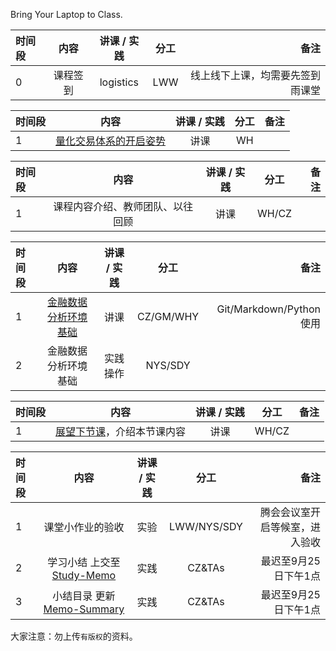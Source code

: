 
Bring Your Laptop to Class. 


| 时间段    |    内容     | 讲课 / 实践     |  分工  |   备注       |
| :---     |   :----:    |   :----:    |    :----:    |       ---:   |
|    0     | 课程签到     |  logistics   |     LWW     |   线上线下上课，均需要先签到雨课堂     |



| 时间段    |    内容    | 讲课 / 实践     |  分工  |   备注       |
| :---     |   :----:    |   :----:    |    :----:    |       ---:   |
|    1     | [量化交易体系的开启姿势](WW1-Quant.md)   |  讲课   |    WH     |        |


| 时间段    |    内容     | 讲课 / 实践     |  分工  |   备注       |
| :---     |   :----:    |   :----:    |    :----:    |       ---:   |
|    1     | 课程内容介绍、教师团队、以往回顾     |  讲课 |     WH/CZ     |        |


| 时间段    |    内容    | 讲课 / 实践     |  分工  |   备注       |
| :---     |   :----:    |   :----:    |    :----:    |       ---:   |
|    1     | [金融数据分析环境基础](WW1-FBD.md)   |  讲课   |    CZ/GM/WHY     |    Git/Markdown/Python使用    |
|    2     | 金融数据分析环境基础   |  实践操作   |   NYS/SDY     |        |


| 时间段    |    内容    | 讲课 / 实践     |  分工  |   备注       |
| :---     |   :----:    |   :----:    |    :----:    |       ---:   |
|   1      | [展望下节课](../WW2/WW2-Plan.md)，介绍本节课内容     |  讲课    |     WH/CZ     |         |


| 时间段    |    内容    | 讲课 / 实践     |  分工  | 备注       |
| :---     |   :----:    |   :----:    |    :----:    |       ---: |
|   1      |   课堂小作业的验收     |  实验   |     LWW/NYS/SDY     |    腾会会议室开启等候室，进入验收     |
|   2      |   学习小结 上交至[Study-Memo](../../../Memos/Study-Memo)    |  实践    |     CZ&TAs      |   最迟至9月25日下午1点      |
|   3      |   小结目录 更新 [Memo-Summary](../../../Memos/Memo-Summary)  |  实践    |     CZ&TAs     |   最迟至9月25日下午1点      |


大家注意：勿上传``有版权``的资料。

